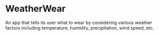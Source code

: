 # WeatherWear
An app that tells its user what to wear by considering various weather factors including temperature, humidity, precipitation, wind speed, etc.
